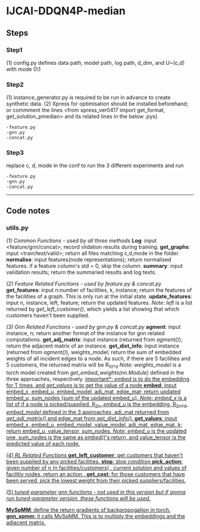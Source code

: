 # IJCAI-DDQN4P-median

## Steps
### Step1
(1) config.py defines data path, model path, log path, d_dim, and U~(c,d) with mode 0\1

### Step2 
(1) instance_generator.py is required to be run in advance to create synthetic data.
(2) Xpress for optimisation should be installed beforehand; or commment the lines <from xpress_ver0417 import get_format, get_solution_pmedian> and its related lines in the below .pys)

    -feature.py 
    -gnn.py 
    -concat.py 


### Step3
replace c, d, mode in the conf to run the 3 different experiments and run 

    -feature.py 
    -gnn.py 
    -concat.py 
    
    
___

## Code notes

### utils.py
*(1) Common Functions - used by all three methods*
**Log**: input <feature/gnn/concat>; record vlidation results during training. 
**get_graphs**: input <train/test/valid>; return all files matching c,d,mode in the folder. 
**normalise**: input features(node representations); return normalised features. if a feature column's std = 0, skip the column.
**summary**: input validation results; return the summaried results and log texts.


*(2) Feature Related Functions  - used by feature.py & concat.py*
**get_features**: input n:number of facilities, k, instance; return the features of the facilities of a graph. This is only run at the initial state. 
**update_features**: input n, instance, left, feature; return the updated features. *Note*: *left* is a list returned by *get_left_customer()*, which yields a list showing that which customers haven't been supplied.


*(3) Gnn Related Functions  - used by gnn.py & concat.py*
**agment**: input instance, n; return another format of the instance for gnn related computations.
**get_adj_matrix**: input instance (returned from *agment()*); return the adjacent matrix of an instance.
**get_dist_info**: input instance (returned from *agment()*), weights\_model; return the sum of embedded weights of all incident edges to a node. As such, if there are 5 facilities and 5 customers, the returned matrix will be R<sub>10\*d</sub> *Note*: *weights_model* is a torch model created from *get_embed_weights(nn.Module)* defined in the three approaches, respectively.
<u>important*: *embed* is to do the embedding for T times, and  *get_values* is to get the value of a node<u>
**embed**: input embed_x, embed_u, embed_model, adj_mat, edge_mat; return updated embed_u, sum_nodes (sum of the updated embed_u). *Note*: *embed_x* is a list of if a node is picked/supplied, R<sub>2n</sub>. *embed_u* is the embedding, R<sub>2n\*d</sub>. *embed_model* defined in the 3 approaches, adj_mat returned from *get_adj_matrix()* and edge_mat from *get_dist_info()*. 
**get_values**: input embed_x, embed_u, embed_model, value_model, adj_mat, edge_mat, k; return embed_u, value_tensor, sum_nodes. *Note*: *embed_u* is the updated one, sum_nodes is the same as *embed()*'s return, and value_tensor is the predicted value of each node.


*(4) RL Related Functions*
**get_left_customer**: get customers that haven't been supplied by any picked facilities.
**stop**: stop condition
**pick_action**: given number of n (n facilities/customers) , current solution and values of facilitiy nodes, return an action . 
**get_cost**: for those customers that have been served, pick the lowest weight from their picked suppliers/facilities.
    

*(5) tuned-parameter gnn functions - not used in this version but if gonna run tuned-parameter version, these functions will be used.*

**MySpMM**: define the return gradients of backpropogation in torch.
**gnn_spmm**: it calls MySpMM. This is to multiply the embeddings and the adjacent matrix. 
